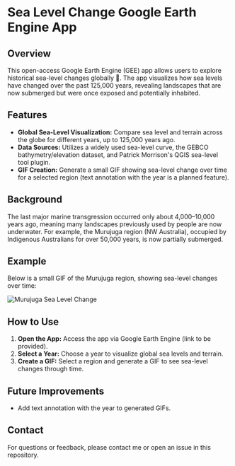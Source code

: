 # Sea Level Change Google Earth Engine App

## Overview
This open-access Google Earth Engine (GEE) app allows users to explore historical sea-level changes globally 🌊. The app visualizes how sea levels have changed over the past 125,000 years, revealing landscapes that are now submerged but were once exposed and potentially inhabited.

## Features
- **Global Sea-Level Visualization:** Compare sea level and terrain across the globe for different years, up to 125,000 years ago.
- **Data Sources:** Utilizes a widely used sea-level curve, the GEBCO bathymetry/elevation dataset, and Patrick Morrison's QGIS sea-level tool plugin.
- **GIF Creation:** Generate a small GIF showing sea-level change over time for a selected region (text annotation with the year is a planned feature).

## Background
The last major marine transgression occurred only about 4,000–10,000 years ago, meaning many landscapes previously used by people are now underwater. For example, the Murujuga region (NW Australia), occupied by Indigenous Australians for over 50,000 years, is now partially submerged.

## Example
Below is a small GIF of the Murujuga region, showing sea-level changes over time:

![Murujuga Sea Level Change](path/to/your/gif.gif)

## How to Use
1. **Open the App:** Access the app via Google Earth Engine (link to be provided).
2. **Select a Year:** Choose a year to visualize global sea levels and terrain.
3. **Create a GIF:** Select a region and generate a GIF to see sea-level changes through time.

## Future Improvements
- Add text annotation with the year to generated GIFs.

## Contact
For questions or feedback, please contact me or open an issue in this repository.
